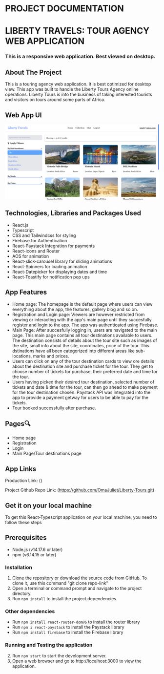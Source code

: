 # PROJECT DOCUMENTATION

# LIBERTY TRAVELS: TOUR AGENCY WEB APPLICATION
### This is a responsive web application. Best viewed on desktop.


## About The Project 

This is a touring agency web application. It is best optimized for desktop view. This app was built to handle the Liberty Tours Agency online operations. Liberty Tours is into the business of taking interested tourists and visitors on tours around some parts of Africa. 


## Web App UI
![Liberty Travels: liberty travels app design](liberty-tours-ui.png) 


## Technologies, Libraries and Packages Used

- React.js
- Typescript
- CSS and Tailwindcss for styling
- Firebase for Authentication
- React-Paystack Integration for payments
- React-icons and Router
- AOS for animation
- React-slick-carousel library for sliding animations
- React-Spinners for loading animation
- React-Datepicker for displaying dates and time
- React-Toastify for notification pop ups


## App Features

- Home page: The homepage is the default page where users can view everything about the app, the features, gallery blog and so on.
- Registration and Login page: Viewers are however restricted from viewing or interacting with the app's main page until they succesfully register and login to the app. The app was authenticated using Firebase.
- Main Page: After succesfully logging in, users are navigated to the main page. This main page contains all tour destinations available to users. The destination consists of details about the tour site such as images of the site, small info about the site, coordinates, price of the tour. This dstinations have all been categorized into different areas like sub-locations, marks and prices.
- Users can click on any of the tour destination cards to view ore details about the destination site and purchase ticket for the tour. They get to choose number of tickets for purchase, their preferred date and time for the tour. 
- Users having picked their desired tour destination, selected number of tickets and date & time for the tour, can then go ahead to make payment for the tour destination chosen. Paystack API was integrated into the app to provide a payment getway for users to be able to pay for the tickets.
- Tour booked successfully after purchase. 


## Pages🔍

- Home page 
- Registration
- Login
- Main Page/Tour destinations page


## App Links 
Production Link: ()

Project Github Repo Link: (https://github.com/OmaJuliet/Liberty-Tours.git)


## Get it on your local machine
To get this React-Typescript application on your local machine, you need to follow these steps


## Prerequisites
- Node.js (v14.17.6 or later)
- npm (v6.14.15 or later)


### Installation
1. Clone the repository or download the source code from GitHub. To clone it, use this command "git clone repo-link"
2. Open a terminal or command prompt and navigate to the project directory.
3. Run `npm install` to install the project dependencies.


### Other dependencies
- Run `npm install react-router-dom@6` to install the router library
- Run `npm i react-paystack` to install the Paystack library
- Run `npm install firebase` to install the Firebase library


### Running and Testing the application
2. Run `npm start` to start the development server.
3. Open a web browser and go to http://localhost:3000 to view the application.